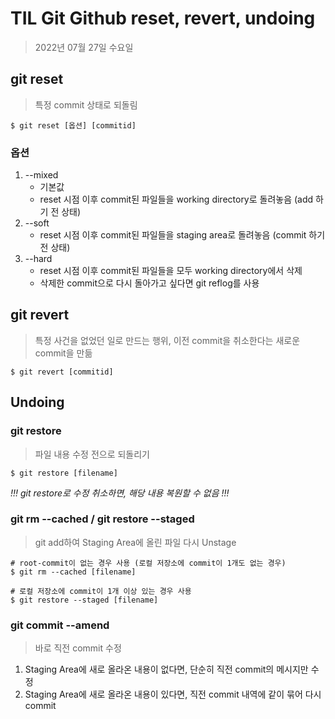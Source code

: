 # **TIL Git Github reset, revert, undoing**

> 2022년 07월 27일 수요일

## git reset

> 특정 commit 상태로 되돌림

```git bash
$ git reset [옵션] [commitid]
```

### 옵션
1. --mixed
   - 기본값
   - reset 시점 이후 commit된 파일들을 working directory로 돌려놓음 (add 하기 전 상태)
2. --soft
   - reset 시점 이후 commit된 파일들을 staging area로 돌려놓음 (commit 하기 전 상태)
3. --hard
   - reset 시점 이후 commit된 파일들을 모두 working directory에서 삭제
   - 삭제한 commit으로 다시 돌아가고 싶다면 git reflog를 사용

## git revert

> 특정 사건을 없었던 일로 만드는 행위, 이전 commit을 취소한다는 새로운 commit을 만듦

```git bash
$ git revert [commitid]
```

## Undoing

### git restore

> 파일 내용 수정 전으로 되돌리기

```git bash
$ git restore [filename]
```

*!!! git restore로 수정 취소하면, 해당 내용 복원할 수 없음 !!!*

### git rm --cached / git restore --staged 

> git add하여 Staging Area에 올린 파일 다시 Unstage

```git bash
# root-commit이 없는 경우 사용 (로컬 저장소에 commit이 1개도 없는 경우)
$ git rm --cached [filename]

# 로컬 저장소에 commit이 1개 이상 있는 경우 사용
$ git restore --staged [filename]
```

### git commit --amend

> 바로 직전 commit 수정

1. Staging Area에 새로 올라온 내용이 없다면, 단순히 직전 commit의 메시지만 수정
2. Staging Area에 새로 올라온 내용이 있다면, 직전 commit 내역에 같이 묶어 다시 commit